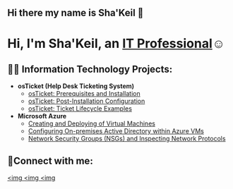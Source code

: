 ## Hi there my name is Sha'Keil 👋

<h1>Hi, I'm Sha'Keil, an <a href="https://linkedin.com/in/Josh">IT Professional</a>☺</h1>

<h2>👨‍💻 Information Technology Projects:</h2>

- <b>osTicket (Help Desk Ticketing System)</b>
  - [osTicket: Prerequisites and Installation](https://github.com/joshmadakorcc/osticket-prereqs)
  - [osTicket: Post-Installation Configuration](https://github.com/joshmadakorcc/post-install-config)
  - [osTicket: Ticket Lifecycle Examples]()
- <b>Microsoft Azure</b>
  - [Creating and Deploying of Virtual Machines](https://github.com/shakdavis/virtualmachinesconfig)
  - [Configuring On-premises Active Directory within Azure VMs](https://github.com/shakdavis/activedirectory-config)
  - [Network Security Groups (NSGs) and Inspecting Network Protocols]()

<h2>🤳Connect with me:</h2>

[<img ][twitter]
[<img ][linkedin]
[<img][instagram]

[twitter]: https://twitter.com/Josh
[instagram]: https://www.instagram.com/Josh
[linkedin]: https://linkedin.com/in/Josh
